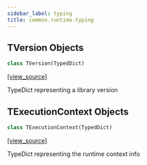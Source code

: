 ```yaml
---
sidebar_label: typing
title: common.runtime.typing
---
```


## TVersion Objects

```python
class TVersion(TypedDict)
```

[[view_source]](https://github.com/dlt-hub/dlt/blob/3739c9ac839aafef713f6d5ebbc6a81b2a39a1b0/dlt/common/runtime/typing.py#L21)

TypeDict representing a library version

## TExecutionContext Objects

```python
class TExecutionContext(TypedDict)
```

[[view_source]](https://github.com/dlt-hub/dlt/blob/3739c9ac839aafef713f6d5ebbc6a81b2a39a1b0/dlt/common/runtime/typing.py#L28)

TypeDict representing the runtime context info

